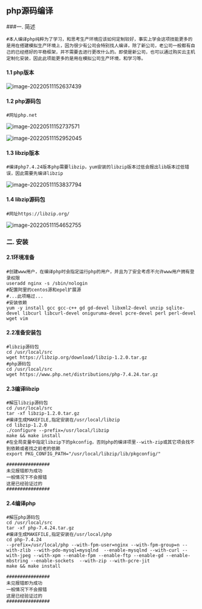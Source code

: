 ## php源码编译

###一. 简述

```shell
#本人编译php纯粹为了学习，和思考生产环境应该如何定制较好，事实上学会这项技能更多的是用在搭建模拟生产环境上，因为很少有公司会特别找人编译，除了新公司，老公司一般都有自己的已经搭好的平稳框架，并不需要去进行更改什么的。即使是新公司，也可以通过购买云主机定制化安装，因此此项能更多的是用在模拟公司生产环境，和学习等。
```

#### 1.1 php版本

![image-20220511152637439](http://xwyhhhh1.test.upcdn.net/image-20220511152637439.png)

#### 1.2 php源码包

```shell
#网址php.net
```

![image-20220511152737571](http://xwyhhhh1.test.upcdn.net/image-20220511152737571.png)

![image-20220511152952045](http://xwyhhhh1.test.upcdn.net/image-20220511152952045.png)

#### 1.3 libzip版本

```shell
#编译php7.4.24版本php需要libzip，yum安装的libzip版本过低会报出lib版本过低错误，因此需要先编译libzip
```

![image-20220511153837794](http://xwyhhhh1.test.upcdn.net/image-20220511153837794.png)

#### 1.4 libzip源码包

```shell
#网址https://libzip.org/
```

![image-20220511154652755](http://xwyhhhh1.test.upcdn.net/image-20220511154652755.png)

### 二. 安装

#### 2.1环境准备

```shell
#创建www用户，在编译php时会指定运行php的用户，并且为了安全考虑不允许www用户拥有登录权限
useradd nginx -s /sbin/nologin
#配置阿里的centos源和epel扩展源
#...此项略过...
#安装依赖
yum -y install gcc gcc-c++ gd gd-devel libxml2-devel unzip sqlite-devel libcurl libcurl-devel oniguruma-devel pcre-devel perl perl-devel wget vim
```

#### 2.2准备安装包

```shell
#libzip源码包
cd /usr/local/src
wget https://libzip.org/download/libzip-1.2.0.tar.gz
#php源码包
cd /usr/local/src
wget https://www.php.net/distributions/php-7.4.24.tar.gz
```

#### 2.3编译libzip

```shell
#解压libzip源码包
cd /usr/local/src
tar -xf libzip-1.2.0.tar.gz
#编译生成MAKEFILE,指定安装在/usr/local/libzip
cd libzip-1.2.0
./configure --prefix=/usr/local/libzip
make && make install
#在全局变量中指定libzip下的pkconfig，否则php的编译项里--with-zip或其它项会找不到依赖或者找之前老的依赖
export PKG_CONFIG_PATH="/usr/local/libzip/lib/pkgconfig/" 

################
未见报错即为成功
一般情况下不会报错
这是已经验证过的
################
```

#### 2.4编译php

```shell
#解压php源码包
cd /usr/local/src
tar -xf php-7.4.24.tar.gz
#编译生成MAKEFILE,指定安装在/usr/local/php
cd php-7.4.24
--prefix=/usr/local/php --with-fpm-user=nginx --with-fpm-group=n --with-zlib --with-pdo-mysql=mysqlnd  --enable-mysqlnd --with-curl --with-jpeg --with-xpm --enable-fpm --enable-ftp --enable-gd --enable-mbstring --enable-sockets  --with-zip --with-pcre-jit
make && make install

################
未见报错即为成功
一般情况下不会报错
这是已经验证过的
################
```
